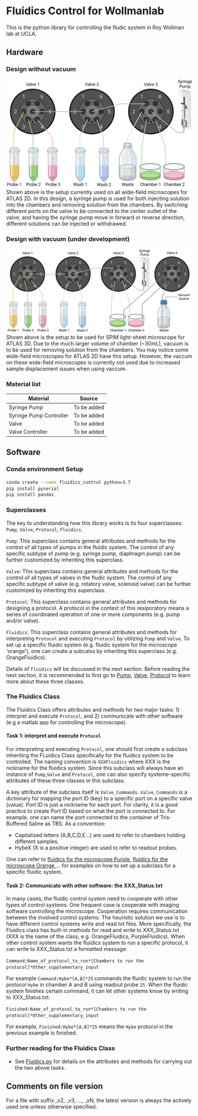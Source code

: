# Fluidics Control for Wollmanlab
This is the python library for controlling the fludic system in Roy Wollman lab at UCLA.
## Hardware
### Design without vacuum
![Diagram of setup without vacuum](Diagrams/Fluidic_Setup_No_Vacuum.png)
Shown above is the setup currently used on all wide-field microscopes for ATLAS 2D.
In this design, a syringe pump is used for both injecting solution into the chambers and removing solution from the chambers.
By switching different ports on the valve to be connected to the center outlet of the valve, and having the syringe pump move in forward or reverse direction, different solutions can be injected or withdrawed.
### Design with vacuum (under development)
![Diagram of setup with vacuum](Diagrams/Fluidic_Setup_Vacuum.png)
Shown above is the setup to be used for SPIM light-sheet microscope for ATLAS 3D.
Due to the much larger volume of chamber (~30mL), vacuum is to be used for removing solution from the chambers.
You may notice some wide-field microscopes for ATLAS 2D have this setup.
However, the vaccum on these wide-field microscopes is currently not used due to increased sample displacement issues when using vaccum. 
### Material list
|Material|Source|
|--------|------|
|Syringe Pump|To be added|
|Syringe Pump Controller|To be added|
|Valve|To be added|
|Valve Controller|To be added|
## Software
### Conda environment Setup
```bash 
conda create --name fluidics_control python=3.7 
pip install pyserial 
pip install pandas
```
### Superclasses
The key to understanding how this library works is its four superclasses: `Pump`, `Valve`, `Protocol`, `Fluidics`.

`Pump`: This superclass contains general attributes and methods for the control of all types of pumps in the fluidic system. 
The control of any specific subtype of pump (e.g. syringe pump, diaphragm pump) can be further customized by inheriting this superclass. 

`Valve`: This superclass contains general attributes and methods for the control of all types of valves in the fludic system.
The control of any specific subtype of valve (e.g. rotatory valve, solenoid valve) can be further customized by inheriting this superclass. 

`Protocol`: This superclass contains general attributes and methods for designing a protocol. 
A protocol in the context of this resiporatory means a series of coordinated operation of one or more components (e.g. pump and/or valve).
 
`Fluidics`: This superclass contains general attributes and methods for interpreting `Protocol` and executing `Protocol` by utilizing `Pump` and `Valve`.
To set up a specific fluidic system (e.g. fluidic system for the microscope 'orange'), one can create a subcalss by inheriting this superclass (e.g. OrangeFluidics).

Details of `Fluidics` will be discussed in the next section. 
Before reading the next section, it is recommended to first go to [Pump](Pumps), [Valve](Valves), [Protocol](Protocols) to learn more about these three classes.
### The Fluidics Class
The Fluidics Class offers attributes and methods for two major tasks: 1) interpret and execute `Protocol`, and 2) communicate with other software (e.g a matlab app for controlling the microscope).
#### Task 1: interpret and execute `Protocol`
For interpreting and executing `Protocol`, one should first create a subclass inheriting the FLuidics Class specifically for the fluidics system to be controlled.
The naming convention is `XXXFluidics` where XXX is the nickname for the fluidics system.
Since this subclass will always have an instance of `Pump`,`Valve` and `Protocol`, one can also specify systeme-specific attributes of these three classes in this subclass.

A key attribute of the subclass itself is `Valve_Commands`.
`Valve_Commands` is a dictionary for mapping the port ID (key) to a specific port on a specific valve (value). 
Port ID is just a nickname for each port.
For clarity, it is a good practice to create Port ID based on what the port is connected to. 
For example, one can name the port connected to the container of Tris-Buffered Saline as TBS.
As a convention:
- Capitalized letters (A,B,C,D,E...) are used to refer to chambers holding different samples.
- HybeX (X is a positive integer) are used to refer to readout probes.

One can refer to [fluidics for the microscope Purple](PurpleFluidics.py), [fluidics for the microscope Orange](OrangeFluidics.py),... for examples on how to set up a subclass for a specific fluidic system.
#### Task 2: Communicate with other software: the XXX_Status.txt
In many cases, the fluidic control system need to cooperate with other types of control systems. One frequent case is cooperate with imaging software controlling the microscope. 
Cooperation requires communication between the involved control systems.
The heuristic solution we use is to have different control systems write and read txt files.
More specifically, the Fluidics class has built-in methods for read and write to XXX_Status.txt (XXX is the name of the class, e.g. OrangeFluidics, PurpleFluidics).
When other control system wants the fluidics system to run a specific protocol, it can write to XXX_Status.txt a formatted message:

`Command:Name_of_protocol_to_run*[Chambers to run the protocol]*Other_supplementary_input`

For example `Command:Hybe*[A,B]*25` commands the fluidic system to run the protocol `Hybe` in chamber A and B using readout probe `25`.
When the fluidic system finishes certain command, it can let other systems know by writing to XXX_Status.txt:

`Finished:Name_of_protocol_to_run*[Chambers to run the protocol]*Other_supplementary_input`

For example, `Finished:Hybe*[A,B]*25` means the `Hybe` protocol in the previous example is finished.
### Further reading for the Fluidics Class
- See [Fluidics.py](Fluidics.py) for details on the attributes and methods for carrying out the two above tasks.

## Comments on file version
For a file with suffix _v2, _v3, ..., _vN, the latest version is always the actively used one unless otherwise specified.   
